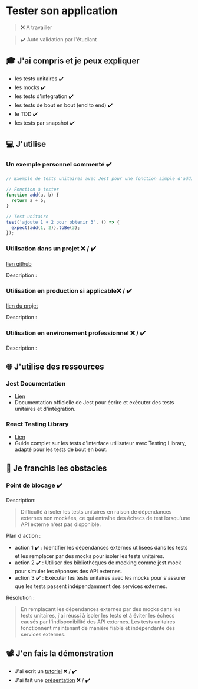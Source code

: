 # Tester son application

> ❌ A travailler

> ✔️ Auto validation par l'étudiant

## 🎓 J'ai compris et je peux expliquer

- les tests unitaires ✔️
- les mocks ✔️
- les tests d'integration ✔️
- les tests de bout en bout (end to end) ✔️
- le TDD ✔️
- les tests par snapshot ✔️

## 💻 J'utilise

### Un exemple personnel commenté ✔️

```javascript
// Exemple de tests unitaires avec Jest pour une fonction simple d'addition

// Fonction à tester
function add(a, b) {
  return a + b;
}

// Test unitaire
test('ajoute 1 + 2 pour obtenir 3', () => {
  expect(add(1, 2)).toBe(3);
});
```

### Utilisation dans un projet ❌ / ✔️

[lien github](...)

Description :

### Utilisation en production si applicable❌ / ✔️

[lien du projet](...)

Description :

### Utilisation en environement professionnel ❌ / ✔️

Description :

## 🌐 J'utilise des ressources

### Jest Documentation

- [Lien](https://jestjs.io/docs/getting-started)
- Documentation officielle de Jest pour écrire et exécuter des tests unitaires et d'intégration.

### React Testing Library

- [Lien](https://testing-library.com/docs/react-testing-library/intro)
- Guide complet sur les tests d'interface utilisateur avec Testing Library, adapté pour les tests de bout en bout.

## 🚧 Je franchis les obstacles

### Point de blocage ✔️

Description:
> Difficulté à isoler les tests unitaires en raison de dépendances externes non mockées, ce qui entraîne des échecs de test lorsqu'une API externe n'est pas disponible.

Plan d'action : 

- action 1 ✔️ : Identifier les dépendances externes utilisées dans les tests et les remplacer par des mocks pour isoler les tests unitaires.
- action 2 ✔️ : Utiliser des bibliothèques de mocking comme jest.mock pour simuler les réponses des API externes.
- action 3 ✔️ : Exécuter les tests unitaires avec les mocks pour s'assurer que les tests passent indépendamment des services externes.

Résolution :
> En remplaçant les dépendances externes par des mocks dans les tests unitaires, j'ai réussi à isoler les tests et à éviter les échecs causés par l'indisponibilité des API externes. Les tests unitaires fonctionnent maintenant de manière fiable et indépendante des services externes.

## 📽️ J'en fais la démonstration

- J'ai ecrit un [tutoriel](...) ❌ / ✔️
- J'ai fait une [présentation](...) ❌ / ✔️
